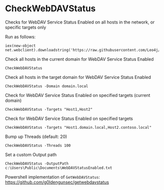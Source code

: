 # CheckWebDAVStatus

Checks for WebDAV Service Status Enabled on all hosts in the network, or specific targets only

Run as follows:

```
iex(new-object net.webclient).downloadstring('https://raw.githubusercontent.com/Leo4j/CheckWebDAVStatus/main/CheckWebDAVStatus.ps1')
```

Check all hosts in the current domain for WebDAV Service Status Enabled

```
CheckWebDAVStatus
```

Check all hosts in the target domain for WebDAV Service Status Enabled

```
CheckWebDAVStatus -Domain domain.local
```

Check for WebDAV Service Status Enabled on specified targets (current domain)

```
CheckWebDAVStatus -Targets "Host1,Host2"
```

Check for WebDAV Service Status Enabled on specified targets

```
CheckWebDAVStatus -Targets "Host1.domain.local,Host2.contoso.local"
```

Bump up Threads (default: 20)

```
CheckWebDAVStatus -Threads 100
```

Set a custom Output path
```
CheckWebDAVStatus -OutputPath c:\Users\Public\Documents\WebDAVStatusEnabled.txt
```

Powershell implementation of `GetWebDAVStatus`: https://github.com/g0ldengunsec/getwebdavstatus
